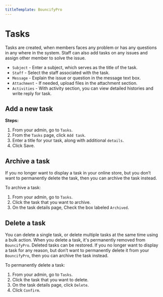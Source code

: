 ```yaml
---
titleTemplate: BouncifyPro
---
```


#   Tasks

Tasks are created, when members faces any problem or has any questions in any where in the system. Staff can also add tasks on any issues and assign other member to solve the issue.

-   `Subject` - Enter a subject, which serves as the title of the task.
-   `Staff` - Select the staff associated with the task.
-   `Message` - Explain the issue or question in the message text box.
-   `Attachment` - If needed, upload files in the attachment section.
-   `Activities` - With activity section, you can view detailed histories and write reply for task.

## Add a new task

**Steps:**

1.   From your admin, go to `Tasks`.
2.   From the `Tasks` page, click `Add task`.
3.   Enter a title for your task, along with additional `details`.
4.   Click Save. 

##  Archive a task
If you no longer want to display a task in your online store, but you don’t want to permanently delete the task, then you can archive the task instead.

To archive a task:

1.  From your admin, go to `Tasks`.
2.  Click the task that you want to archive.
3.  On the task details page, Check the box labeled `Archived`.

##  Delete a task
You can delete a single task, or delete multiple tasks at the same time using a bulk action. When you delete a task, it's permanently removed from `BouncifyPro`. Deleted tasks can be restored. If you no longer want to display a task for any reason, but don’t want to permanently delete it from your `BouncifyPro`, then you can archive the task instead.

To permanently delete a task:

1.  From your admin, go to `Tasks`.
2.  Click the task that you want to delete.
3.  On the task details page, click `Delete`.
4.  Click `Confirm`.